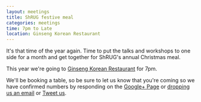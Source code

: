 ```yaml
---
layout: meetings
title: ShRUG festive meal
categories: meetings
time: 7pm to Late
location: Ginseng Korean Restaurant
---
```


It's that time of the year again. Time to put the talks and workshops to
one side for a month and get together for ShRUG's annual Christmas meal.

This year we're going to [Ginseng Korean
Restaurant](http://www.ginsengsheffield.co.uk/) for 7pm.

We'll be booking a table, so be sure to let us know that you're coming
so we have confirmed numbers by responding on the [Google+
Page](https://plus.google.com/u/0/events/cm4kb5chs7gnnca1f2jgv4635k4) or
[dropping us an email](mailto:shrug@jamesalmond.com) or [Tweet
us](http://twitter.com/sheffieldruby).
